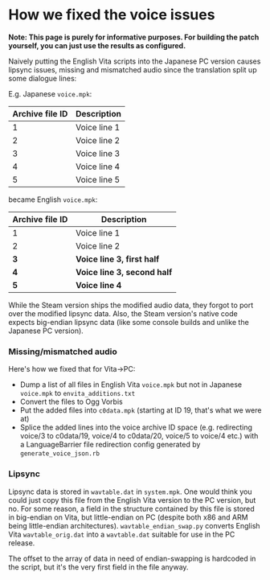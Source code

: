 # How we fixed the voice issues

**Note: This page is purely for informative purposes. For building the patch yourself, you can just use the results as configured.**

Naively putting the English Vita scripts into the Japanese PC version causes lipsync issues, missing and mismatched audio since the translation split up some dialogue lines:

E.g. Japanese `voice.mpk`:

| Archive file ID | Description  |
|-----------------|--------------|
| 1               | Voice line 1 |
| 2               | Voice line 2 |
| 3               | Voice line 3 |
| 4               | Voice line 4 |
| 5               | Voice line 5 |

became English `voice.mpk`:

| Archive file ID | Description                   |
|-----------------|-------------------------------|
| 1               | Voice line 1                  |
| 2               | Voice line 2                  |
| **3**           | **Voice line 3, first half**  |
| **4**           | **Voice line 3, second half** |
| **5**           | **Voice line 4**              |

While the Steam version ships the modified audio data, they forgot to port over the modified lipsync data. Also, the Steam version's native code expects big-endian lipsync data (like some console builds and unlike the Japanese PC version).

### Missing/mismatched audio

Here's how we fixed that for Vita->PC:

- Dump a list of all files in English Vita `voice.mpk` but not in Japanese `voice.mpk` to `envita_additions.txt`
- Convert the files to Ogg Vorbis
- Put the added files into `c0data.mpk` (starting at ID 19, that's what we were at)
- Splice the added lines into the voice archive ID space (e.g. redirecting voice/3 to c0data/19, voice/4 to c0data/20, voice/5 to voice/4 etc.) with a LanguageBarrier file redirection config generated by `generate_voice_json.rb`

### Lipsync

Lipsync data is stored in `wavtable.dat` in `system.mpk`. One would think you could just copy this file from the English Vita version to the PC version, but no.
For some reason, a field in the structure contained by this file is stored in big-endian on Vita, but little-endian on PC (despite both x86 and ARM being little-endian architectures). `wavtable_endian_swap.py` converts English Vita `wavtable_orig.dat` into a `wavtable.dat` suitable for use in the PC release.

The offset to the array of data in need of endian-swapping is hardcoded in the script, but it's the very first field in the file anyway.